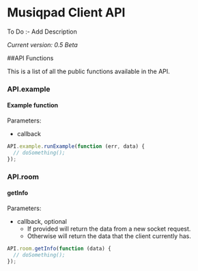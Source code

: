 Musiqpad Client API
=======

To Do :- Add Description

*Current version: 0.5 Beta*

##API Functions

This is a list of all the public functions available in the API.

### API.example

#### Example function

Parameters:

  * callback

``` javascript
API.example.runExample(function (err, data) {
  // doSomething();
});
```

### API.room

#### getInfo

Parameters:

  * callback, optional
    * If provided will return the data from a new socket request.
	* Otherwise will return the data that the client currently has.

``` javascript
API.room.getInfo(function (data) {
  // doSomething();
});
```
